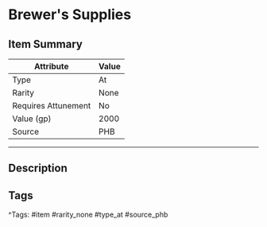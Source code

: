 # Brewer's Supplies

## Item Summary

| Attribute            | Value                        |
|----------------------|------------------------------|
| Type                 | At |
| Rarity               | None             |
| Requires Attunement  | No                |
| Value (gp)           | 2000    |
| Source               | PHB |

---

## Description



## Tags

^Tags: #item #rarity_none #type_at #source_phb